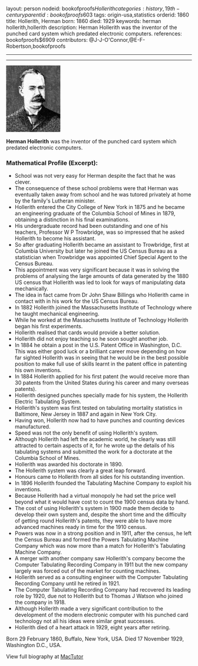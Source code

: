 layout: person
nodeid: bookofproofs$Hollerith
categories: history,19th-century
parentid: bookofproofs$603
tags: origin-usa,statistics
orderid: 1860
title: Hollerith, Herman
born: 1860
died: 1929
keywords: herman hollerith,hollerith
description: Herman Hollerith was the inventor of the punched card system which predated electronic computers.
references: bookofproofs$6909
contributors: @J-J-O'Connor,@E-F-Robertson,bookofproofs

---



---

![Hollerith.jpg](https://github.com/bookofproofs/bookofproofs.github.io/blob/main/_sources/_assets/images/portraits/Hollerith.jpg?raw=true)

**Herman Hollerith** was the inventor of the punched card system which predated electronic computers.

### Mathematical Profile (Excerpt):
* School was not very easy for Herman despite the fact that he was clever.
* The consequence of these school problems were that Herman was eventually taken away from school and he was tutored privately at home by the family's Lutheran minister.
* Hollerith entered the City College of New York in 1875 and he became an engineering graduate of the Columbia School of Mines in 1879, obtaining a distinction in his final examinations.
* His undergraduate record had been outstanding and one of his teachers, Professor W P Trowbridge, was so impressed that he asked Hollerith to become his assistant.
* So after graduating Hollerith became an assistant to Trowbridge, first at Columbia University but later he joined the US Census Bureau as a statistician when Trowbridge was appointed Chief Special Agent to the Census Bureau.
* This appointment was very significant because it was in solving the problems of analysing the large amounts of data generated by the 1880 US census that Hollerith was led to look for ways of manipulating data mechanically.
* The idea in fact came from Dr John Shaw Billings who Hollerith came in contact with in his work for the US Census Bureau.
* In 1882 Hollerith joined the Massachusetts Institute of Technology where he taught mechanical engineering.
* While he worked at the Massachusetts Institute of Technology Hollerith began his first experiments.
* Hollerith realised that cards would provide a better solution.
* Hollerith did not enjoy teaching so he soon sought another job.
* In 1884 he obtain a post in the U.S. Patent Office in Washington, D.C. This was either good luck or a brilliant career move depending on how far sighted Hollerith was in seeing that he would be in the best possible position to make full use of skills learnt in the patent office in patenting his own inventions.
* In 1884 Hollerith applied for his first patent (he would receive more than 30 patents from the United States during his career and many overseas patents).
* Hollerith designed punches specially made for his system, the Hollerith Electric Tabulating System.
* Hollerith's system was first tested on tabulating mortality statistics in Baltimore, New Jersey in 1887 and again in New York City.
* Having won, Hollerith now had to have punches and counting devices manufactured.
* Speed was not the only benefit of using Hollerith's system.
* Although Hollerith had left the academic world, he clearly was still attracted to certain aspects of it, for he wrote up the details of his tabulating systems and submitted the work for a doctorate at the Columbia School of Mines.
* Hollerith was awarded his doctorate in 1890.
* The Hollerith system was clearly a great leap forward.
* Honours came to Hollerith from all sides for his outstanding invention.
* In 1896 Hollerith founded the Tabulating Machine Company to exploit his inventions.
* Because Hollerith had a virtual monopoly he had set the price well beyond what it would have cost to count the 1900 census data by hand.
* The cost of using Hollerith's system in 1900 made them decide to develop their own system and, despite the short time and the difficulty of getting round Hollerith's patents, they were able to have more advanced machines ready in time for the 1910 census.
* Powers was now in a strong position and in 1911, after the census, he left the Census Bureau and formed the Powers Tabulating Machine Company which was now more than a match for Hollerith's Tabulating Machine Company.
* A merger with another company saw Hollerith's company become the Computer Tabulating Recording Company in 1911 but the new company largely was forced out of the market for counting machines.
* Hollerith served as a consulting engineer with the Computer Tabulating Recording Company until he retired in 1921.
* The Computer Tabulating Recording Company had recovered its leading role by 1920, due not to Hollerith but to Thomas J Watson who joined the company in 1918.
* Although Hollerith made a very significant contribution to the development of the modern electronic computer with his punched card technology not all his ideas were similar great successes.
* Hollerith died of a heart attack in 1929, eight years after retiring.

Born 29 February 1860, Buffalo, New York, USA. Died 17 November 1929, Washington D.C., USA.

View full biography at [MacTutor](https://mathshistory.st-andrews.ac.uk/Biographies/Hollerith/)
